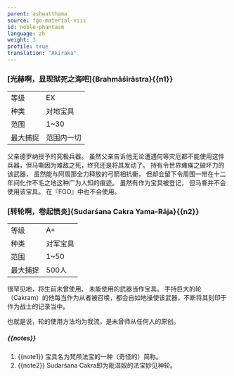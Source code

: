 ```yaml
---
parent: ashwatthama
source: fgo-material-viii
id: noble-phantasm
language: zh
weight: 3
profile: true
translation: "Akiraka"
---
```


### [光赫啊，显现狱死之海吧]{Brahmāśirāstra}{{n1}}

<table>
  <tr><td>等级</td><td>EX</td></tr>
  <tr><td>种类</td><td>对地宝具</td></tr>
  <tr><td>范围</td><td>1~30</td></tr>
  <tr><td>最大捕捉</td><td>范围内一切</td></tr>
</table>

父亲德罗纳授予的究极兵器。
虽然父亲告诉他无论遭遇何等灾厄都不能使用这件兵器，但马嘶因为难敌之死，终究还是将其发动了。
持有令世界瘫痪之破坏力的该武器，
虽然能与阿周那全力释放的弓箭相抗衡，
但却会留下令周围一带在十二年间化作不毛之地这种广为人知的痕迹。
虽然有作为宝具被登记，
但马嘶并不会使用该宝具。
在『FGO』中也不会使用。

### [转轮啊，卷起愤炎]{Sudarśana Cakra Yama-Rāja}{{n2}}

<table>
  <tr><td>等级</td><td>A+</td></tr>
  <tr><td>种类</td><td>对军宝具</td></tr>
  <tr><td>范围</td><td>1~50</td></tr>
  <tr><td>最大捕捉</td><td>500人</td></tr>
</table>

很罕见地，将生前未曾使用、
未能使用的武器当作宝具。
手持巨大的轮（Cakram）的他每当作为从者被召唤，都会自如地操使该武器，不断将其刻印于作为战士的记录当中。

也就是说，轮的使用方法均为我流，是未曾师从任何人的原创。

##### {{notes}}

1. {{note1}} 宝具名为梵颅法宝的一种（奇怪的）简称。
2. {{note2}} Sudarśana Cakra即为毗湿奴的法宝妙见神轮。
